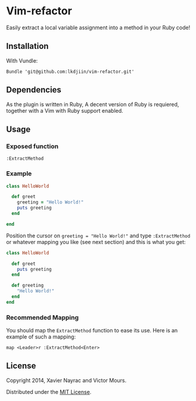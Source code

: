 Vim-refactor
===========

Easily extract a local variable assignment into a method in your Ruby code!

Installation
------------

With Vundle:

    Bundle 'git@github.com:lkdjiin/vim-refactor.git'

Dependencies
------------

As the plugin is written in Ruby, A decent version of Ruby is requiered,
together with a Vim with Ruby support enabled.

Usage
-----

### Exposed function

    :ExtractMethod

### Example

``` ruby
class HelloWorld

  def greet
    greeting = "Hello World!"
    puts greeting
  end

end
```

Position the cursor on `greeting = "Hello World!"` and type `:ExtractMethod`
or whatever mapping you like (see next section) and this is what you get:

``` ruby
class HelloWorld

  def greet
    puts greeting
  end

  def greeting
    "Hello World!"
  end
end
```

### Recommended Mapping

You should map the `ExtractMethod` function to ease its use. Here is an
example of such a mapping:

    map <Leader>r :ExtractMethod<Enter>

License
-------

Copyright 2014, Xavier Nayrac and Victor Mours.

Distributed under the [MIT License](http://opensource.org/licenses/MIT).
